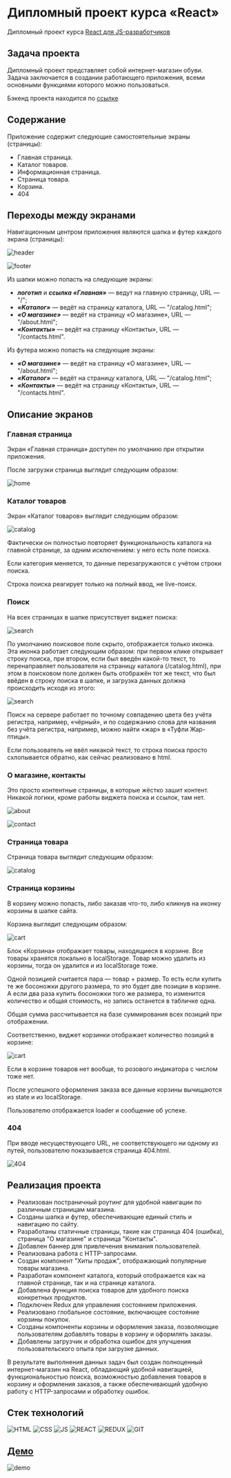 # Дипломный проект курса «React»

Дипломный проект курса [React для JS-разработчиков](https://netology.ru/programs/react)

## **Задача проекта**

Дипломный проект представляет собой интернет-магазин обуви. Задача заключается в создании работающего приложения, всеми основными функциями которого можно пользоваться.

Бэкенд проекта находится по [ссылке](https://github.com/alekseeva-t-v/ra16-diploma-backend)

## **Содержание**

Приложение содержит следующие самостоятельные экраны (страницы):

* Главная страница.
* Каталог товаров.
* Информационная страница.
* Страница товара.
* Корзина.
* 404

## **Переходы между экранами**

Навигационным центром приложения являются шапка и футер каждого экрана (страницы):

![header](./public/images/header.jpg)

![footer](./public/images/footer.jpg)

Из шапки можно попасть на следующие экраны:

* ***логотип*** и ***ссылка «Главная»*** — ведут на главную страницу, URL — "/";
* ***«Kаталог»*** — ведёт на страницу каталога, URL — "/catalog.html";
* ***«О магазине»*** — ведёт на страницу «О магазине», URL — "/about.html";
* ***«Контакты»*** — ведёт на страницу «Контакты», URL — "/contacts.html".

Из футера можно попасть на следующие экраны:

* ***«О магазине»*** — ведёт на страницу «О магазине», URL — "/about.html";
* ***«Kаталог»*** — ведёт на страницу каталога, URL — "/catalog.html";
* ***«Контакты»*** — ведёт на страницу «Контакты», URL — "/contacts.html".

## **Описание экранов**

### **Главная страница**

Экран «Главная страница» доступен по умолчанию при открытии приложения.

После загрузки страница выглядит следующим образом:

![home](./public/images/home.png)

### **Каталог товаров**
Экран «Каталог товаров» выглядит следующим образом:

![catalog](./public/images/catalog.png)

Фактически он полностью повторяет функциональность каталога на главной странице, за одним исключением: у него есть поле поиска.

Если категория меняется, то данные перезагружаются с учётом строки поиска.

Строка поиска реагирует только на полный ввод, не live-поиск.

### **Поиск**
На всех страницах в шапке присутствует виджет поиска:

![search](./public/images/search-comments.png)

По умолчанию поисковое поле скрыто, отображается только иконка.
Эта иконка работает следующим образом: при первом клике открывает строку поиска, при втором, если был введён какой-то текст, то перенаправляет пользователя на страницу каталога (/catalog.html), при этом в поисковом поле должен быть отображён тот же текст, что был ввёден в строку поиска в шапке, и загрузка данных должна происходить исходя из этого:

![search](./public/images/search-catalog-comments.png)

Поиск на сервере работает по точному совпадению цвета без учёта регистра, например, «чёрный», и по содержанию слова для названия без учёта регистра, например, можно найти «жар» в «Туфли Жар-птицы».

Если пользователь не ввёл никакой текст, то строка поиска просто схлопывается обратно, как сейчас реализовано в html.

### **О магазине, контакты**
Это просто контентные страницы, в которые жёстко зашит контент. Никакой логики, кроме работы виджета поиска и ссылок, там нет.

![about](./public/images/about.jpg)

![contact](./public/images/contact.jpg)

### **Страница товара**
Страница товара выглядит следующим образом:

![catalog](./public/images/catalog-item.png)

### **Страница корзины**
В корзину можно попасть, либо заказав что-то, либо кликнув на иконку корзины в шапке сайта.

Корзина выглядит следующим образом:

![cart](./public/images/cart.jpg)

Блок «Корзина» отображает товары, находящиеся в корзине. Все товары хранятся локально в localStorage. Товар можно удалить из корзины, тогда он удалится и из localStorage тоже.

Одной позицией считается пара — товар + размер. То есть если купить те же босоножки другого размера, то это будет две позиции в корзине. А если два раза купить босоножки того же размера, то изменится количество и общая стоимость, но запись останется в табличке одна.

Общая сумма рассчитывается на базе суммирования всех позиций при отображении.

Соответственно, виджет корзинки отображает количество позиций в корзине:

![cart](./public/images/cart-icon.jpg)

Если в корзине товаров нет вообще, то розового индикатора с числом тоже нет.

После успешного оформления заказа все данные корзины вычищаются из state и из localStorage.

Пользователю отображается loader и сообщение об успехе.

### **404**
При вводе несуществующего URL, не соответствующего ни одному из путей, пользователю показывается страница 404.html.

![404](./public/images/404.jpg)

## **Реализация проекта**
- Реализован постраничный роутинг для удобной навигации по различным страницам магазина.
- Созданы шапка и футер, обеспечивающие единый стиль и навигацию по сайту.
- Разработаны статичные страницы, такие как страница 404 (ошибка), страница "О магазине" и страница "Контакты".
- Добавлен баннер для привлечения внимания пользователей.
- Реализована работа с HTTP-запросами.
- Создан компонент "Хиты продаж", отображающий популярные товары магазина.
- Разработан компонент каталога, который отображается как на главной странице, так и на странице каталога.
- Добавлена функция поиска товаров для удобного поиска конкретных продуктов.
- Подключен Redux для управления состоянием приложения.
- Реализовано глобальное состояние, включающее состояние корзины покупок.
- Созданы компоненты корзины и оформления заказа, позволяющие пользователям добавлять товары в корзину и оформлять заказы.
- Добавлены загрузчик и обработка ошибок для улучшения пользовательского опыта при загрузке данных.

В результате выполнения данных задач был создан полноценный интернет-магазин на React, обладающий удобной навигацией, функциональностью поиска, возможностью добавления товаров в корзину и оформления заказов, а также обеспечивающий удобную работу с HTTP-запросами и обработку ошибок.

## **Стек технологий**

![HTML](./public/images/html.svg)
![CSS](./public/images/css.svg)
![JS](./public/images/js.svg)
![REACT](./public/images/react.svg)
![REDUX](./public/images/redux.svg)
![GIT](./public/images/git.svg)

## [**Демо**](https://ra16-diploma.vercel.app/)
![demo](./public/images/demo.jpg)